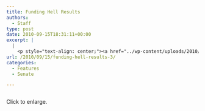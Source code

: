 ```yaml
---
title: Funding Hell Results
authors: 
  - Staff
type: post
date: 2010-09-15T18:31:11+00:00
excerpt: |
  |
    <p style="text-align: center;"><a href="../wp-content/uploads/2010/09/fundinghell.jpg"><img class="size-full wp-image-202   aligncenter" title="fundinghell" src="../wp-content/uploads/2010/09/fundinghell.jpg" alt="" width="265" height="204" /></a></p>
url: /2010/09/15/funding-hell-results-3/
categories:
  - Features
  - Senate

---
```

<div id="attachment_202" style="width: 640px" class="wp-caption aligncenter">
  <a href="https://i1.wp.com/www.reedquest.org/wp-content/uploads/2010/09/fundinghell.jpg"><img class="size-full wp-image-202" title="fundinghell" src="https://i1.wp.com/www.reedquest.org/wp-content/uploads/2010/09/fundinghell.jpg?resize=630%2C486" alt="" data-recalc-dims="1" /></a>
  
  <p class="wp-caption-text">
    Click to enlarge.
  </p>
</div>

<p style="text-align: center;">